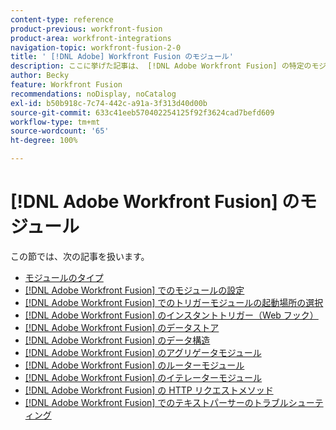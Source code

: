 ```yaml
---
content-type: reference
product-previous: workfront-fusion
product-area: workfront-integrations
navigation-topic: workfront-fusion-2-0
title: ' [!DNL Adobe] Workfront Fusion のモジュール'
description: ここに挙げた記事は、 [!DNL Adobe Workfront Fusion] の特定のモジュールとその機能について説明しています。
author: Becky
feature: Workfront Fusion
recommendations: noDisplay, noCatalog
exl-id: b50b918c-7c74-442c-a91a-3f313d40d00b
source-git-commit: 633c41eeb570402254125f92f3624cad7befd609
workflow-type: tm+mt
source-wordcount: '65'
ht-degree: 100%

---
```


# [!DNL Adobe Workfront Fusion] のモジュール

この節では、次の記事を扱います。

* [モジュールのタイプ](../../workfront-fusion/modules/module-types.md)
* [ [!DNL Adobe Workfront Fusion] でのモジュールの設定](../../workfront-fusion/modules/configure-a-modules-settings.md)
* [ [!DNL Adobe Workfront Fusion] でのトリガーモジュールの起動場所の選択](../../workfront-fusion/modules/choose-where-trigger-module-starts.md)
* [ [!DNL Adobe Workfront Fusion] のインスタントトリガー（Web フック）](/help/quicksilver/workfront-fusion/webhooks/instant-triggers-webhooks.md)
* [ [!DNL Adobe Workfront Fusion] のデータストア](../../workfront-fusion/modules/data-stores.md)
* [ [!DNL Adobe Workfront Fusion] のデータ構造](../../workfront-fusion/modules/data-structures.md)
* [ [!DNL Adobe Workfront Fusion] のアグリゲータモジュール](../../workfront-fusion/modules/aggregator-module.md)
* [ [!DNL Adobe Workfront Fusion] のルーターモジュール](../../workfront-fusion/modules/router-module.md)
* [ [!DNL Adobe Workfront Fusion] のイテレーターモジュール](../../workfront-fusion/modules/iterator-module.md)
* [ [!DNL Adobe Workfront Fusion] の HTTP リクエストメソッド](../../workfront-fusion/modules/http-request-methods.md)
* [ [!DNL Adobe Workfront Fusion] でのテキストパーサーのトラブルシューティング](../../workfront-fusion/modules/text-parser-troubleshooting.md)
